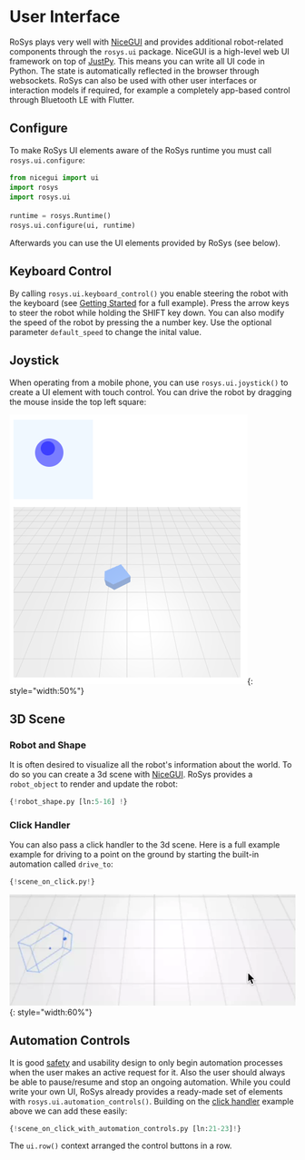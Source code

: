 # User Interface

RoSys plays very well with [NiceGUI](https://nicegui.io/) and provides additional robot-related components through the `rosys.ui` package.
NiceGUI is a high-level web UI framework on top of [JustPy](https://justpy.io/).
This means you can write all UI code in Python.
The state is automatically reflected in the browser through websockets.
RoSys can also be used with other user interfaces or interaction models if required, for example a completely app-based control through Bluetooth LE with Flutter.

## Configure

To make RoSys UI elements aware of the RoSys runtime you must call `rosys.ui.configure`:

```Python hl_lines="5-6"
from nicegui import ui
import rosys
import rosys.ui

runtime = rosys.Runtime()
rosys.ui.configure(ui, runtime)
```

Afterwards you can use the UI elements provided by RoSys (see below).

## Keyboard Control

By calling `rosys.ui.keyboard_control()` you enable steering the robot with the keyboard (see [Getting Started](getting_started.md) for a full example).
Press the arrow keys to steer the robot while holding the SHIFT key down.
You can also modify the speed of the robot by pressing the a number key.
Use the optional parameter `default_speed` to change the inital value.

## Joystick

When operating from a mobile phone, you can use `rosys.ui.joystick()` to create a UI element with touch control.
You can drive the robot by dragging the mouse inside the top left square:

![Joystick](joystick.png){: style="width:50%"}

## 3D Scene

### Robot and Shape

It is often desired to visualize all the robot's information about the world.
To do so you can create a 3d scene with [NiceGUI](https://nicegui.io).
RoSys provides a `robot_object` to render and update the robot:

```python hl_lines="10-12"
{!robot_shape.py [ln:5-16] !}
```

### Click Handler

You can also pass a click handler to the 3d scene.
Here is a full example example for driving to a point on the ground by starting the built-in automation called `drive_to`:

```python hl_lines="11 18"
{!scene_on_click.py!}
```

![Click Handler](scene_on_click.webp){: style="width:60%"}

## Automation Controls

It is good [safety](safety.md) and usability design to only begin automation processes when the user makes an active request for it.
Also the user should always be able to pause/resume and stop an ongoing automation.
While you could write your own UI, RoSys already provides a ready-made set of elements with `rosys.ui.automation_controls()`.
Building on the [click handler](user_interface.md#click-handler) example above we can add these easily:

```python hl_lines="2"
{!scene_on_click_with_automation_controls.py [ln:21-23]!}
```

The `ui.row()` context arranged the control buttons in a row.
